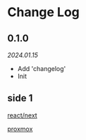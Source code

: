 # Change Log

## 0.1.0

*2024.01.15*

- Add 'changelog'
- Init

## side 1

[react/next](https://next.karldigi.dev/)

[proxmox](https://github.com/karlorz/docsify-demo)